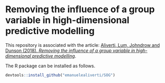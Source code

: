 # Removing the influence of a group variable in high-dimensional predictive modelling

This repository is associated with the article: [Aliverti, Lum, Johndrow and Dunson (2018). *Removing the influence of a group variable in high-dimensional predictive modelling*](https://arxiv.org/abs/1810.08255).

The R package can be installed as follows.

```R
devtools::install_github("emanuelealiverti/SOG")
```
